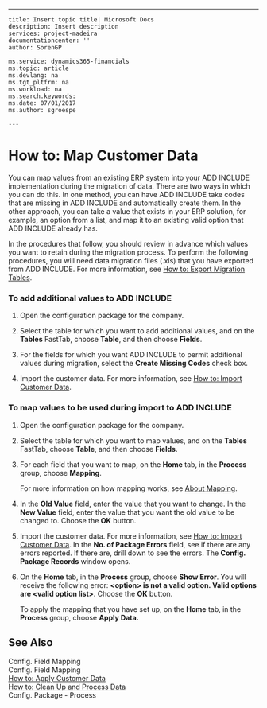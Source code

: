 ---
    title: Insert topic title| Microsoft Docs
    description: Insert description
    services: project-madeira
    documentationcenter: ''
    author: SorenGP

    ms.service: dynamics365-financials
    ms.topic: article
    ms.devlang: na
    ms.tgt_pltfrm: na
    ms.workload: na
    ms.search.keywords:
    ms.date: 07/01/2017
    ms.author: sgroespe

    ---
# How to: Map Customer Data
You can map values from an existing ERP system into your ADD INCLUDE<!--[!INCLUDE[navnow](../ApplicationDesign/includes/navnow_md.md)]--> implementation during the migration of data. There are two ways in which you can do this. In one method, you can have ADD INCLUDE<!--[!INCLUDE[navnow](../ApplicationDesign/includes/navnow_md.md)]--> take codes that are missing in ADD INCLUDE<!--[!INCLUDE[navnow](../ApplicationDesign/includes/navnow_md.md)]--> and automatically create them. In the other approach, you can take a value that exists in your ERP solution, for example, an option from a list, and map it to an existing valid option that ADD INCLUDE<!--[!INCLUDE[navnow](../ApplicationDesign/includes/navnow_md.md)]--> already has.  
  
 In the procedures that follow, you should review in advance which values you want to retain during the migration process. To perform the following procedures, you will need data migration files \(.xls\) that you have exported from ADD INCLUDE<!--[!INCLUDE[navnow](../ApplicationDesign/includes/navnow_md.md)]-->. For more information, see [How to: Export Migration Tables](../SetupAndAdministration/how-to-export-migration-tables.md).  
  
### To add additional values to ADD INCLUDE<!--[!INCLUDE[navnow](../ApplicationDesign/includes/navnow_md.md)]-->  
  
1.  Open the configuration package for the company.  
  
2.  Select the table for which you want to add additional values, and on the **Tables** FastTab, choose **Table**, and then choose **Fields**.  
  
3.  For the fields for which you want ADD INCLUDE<!--[!INCLUDE[navnow](../ApplicationDesign/includes/navnow_md.md)]--> to permit additional values during migration, select the **Create Missing Codes** check box.  
  
4.  Import the customer data. For more information, see [How to: Import Customer Data](../SetupAndAdministration/how-to-import-customer-data.md).  
  
### To map values to be used during import to ADD INCLUDE<!--[!INCLUDE[navnow](../ApplicationDesign/includes/navnow_md.md)]-->  
  
1.  Open the configuration package for the company.  
  
2.  Select the table for which you want to map values, and on the **Tables** FastTab, choose **Table**, and then choose **Fields**.  
  
3.  For each field that you want to map, on the **Home** tab, in the **Process** group, choose **Mapping**.  
  
     For more information on how mapping works, see [About Mapping](../SetupAndAdministration/about-mapping.md).  
  
4.  In the **Old Value** field, enter the value that you want to change. In the **New Value** field, enter the value that you want the old value to be changed to. Choose the **OK** button.  
  
5.  Import the customer data. For more information, see [How to: Import Customer Data](../SetupAndAdministration/how-to-import-customer-data.md). In the **No. of Package Errors** field, see if there are any errors reported. If there are, drill down to see the errors. The **Config. Package Records** window opens.  
  
6.  On the **Home** tab, in the **Process** group, choose **Show Error**. You will receive the following error: **\<option\> is not a valid option. Valid options are \<valid option list\>**. Choose the **OK** button.  
  
     To apply the mapping that you have set up, on the **Home** tab, in the **Process** group, choose **Apply Data.**  
  
## See Also  
 Config. Field Mapping   
 Config. Field Mapping   
 [How to: Apply Customer Data](../SetupAndAdministration/how-to-apply-customer-data.md)   
 [How to: Clean Up and Process Data](../SetupAndAdministration/how-to-clean-up-and-process-data.md)   
 Config. Package \- Process